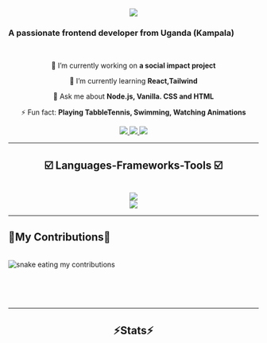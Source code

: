 <img align="https://visitors.badge.1aobi.icu/badge? page-id=Mpaata Solomon.Mpaata"/>
<h1 align="center">
    <a href="https://git.io/typing-svg">
      <img src="https://readme-typing-svg.herokuapp.com/?font=Righteous&size=35&center=true&vcenter=true&width=500&height=70&duration=4000&lines=Hi+There!+👋;+I`m+Mpaata+Solomon!;" />
    </a>
</h1>
<h3 align"center"  > A passionate frontend developer from Uganda (Kampala) </h3>

<br/>

<div align="center">
  
🔭 I’m currently working on **a social impact project**
  
 🌱 I’m currently learning **React,Tailwind**
  
 💬 Ask me about **Node.js, Vanilla. CSS and HTML**
  
⚡ Fun fact: **Playing TabbleTennis, Swimming, Watching Animations**
</div>

<div align="center">
  <a href="mailto:mpaatasolomon7@gmail.com">
     <img src="https://img.shields.io/badge/Gmail-333333?style=for-the-badge&logo=gmail&logoColor=red" target="-blank"> 
  </a>
  <a href="https://X.twitter.com/X/Mpaata Solomon" target="-blank">
     <img src="https://img.shields.io/badge/Twitter-007785?style=for-the-badge&logo=twitter&logoColor=white" target="-blank">
  </a>
  <a href="https://..instagram.com/./Mpaata_Solomon" target="-blank">
     <img src="https://img.shields.io/badge/Instagram-FF5722?style=for-the-badge&logo==instagram&logoColor=purple" target="-blank">
    
  </a>
  
</div>

 <hr/>

 <h2 align="Center"> ☑️ Languages-Frameworks-Tools ☑️ </h2>
<br/>
<div align="center">
  <a href="https://skillicons.dev">
    <img src="https://skillicons.dev/icons?i=nodejs,github,javascript,React ,figma,vscode,mantine" ?> <br>
    <img src="https://skillicons.dev/icons?i=react,vscode,git,html,css"/>
  </a>  
</div>

<hr/>

<div align="align center">
   <h2>🐍My Contributions🐍</h2> 
   <br>
   <img alt="snake eating my contributions" src="https://raw.github user content.com/Mpaata Solomon/Mpaata/output/github-contribution.grid-snake.svg"/>

   <br/><br/><br/>
    
</div>

<hr/>

<h2 align="center">⚡Stats⚡ <h2/>
<br>



                                                      

 

 


